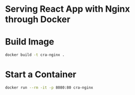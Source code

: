 # Serving React App with Nginx through Docker

# Build Image

```bash
docker build -t cra-nginx .
```

# Start a Container

```bash
docker run --rm -it -p 8080:80 cra-nginx
```
